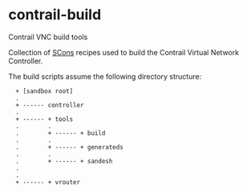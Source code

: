 contrail-build
==============

Contrail VNC build tools

Collection of [SCons](http://www.scons.org) recipes used to build the Contrail Virtual Network Controller.

The build scripts assume the following directory structure:

```
  + [sandbox root]
  .
  + ------ controller
  .
  + ------ + tools
  .        .
  .        + ------ + build
  .        .
  .        + ------ + generateds
  .        .
  .        + ------ + sandesh
  .
  .
  + ------ + vrouter
```
